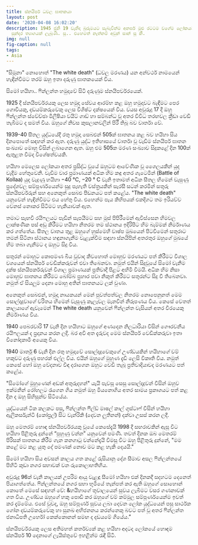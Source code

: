 ```yaml
---
title: ස්නයිපර් ධවල ඝාතකයා
layout: post
date: '2020-04-08 16:02:20'
description: 1945 ජුනි 19 වැනිදා බුරුමයට සැබැවින්ම අනර්ඝ මුළු රටටම වගේම ලෝකයටම වටිනා
  සුන්දර ත්‍යාගයක් ලැබුණි. සූ.. එහෙමත් නැත්නම් අවුන් සාන් සූ කී.
img: null
fig-caption: null
tags:
- Asia
---
```


"සිමූනා" නොහොත් "The white death" (ධවල මරණය) යන අන්වර්ථ නාමයෙන් හැඳින්වීමට තරම් ඔහු ඉතා දරුණු ඝාතකයෙක් විය.

සිමෝ හයිහා.. ෆින්ලන්ත හමුදාවේ සිටි දරුණුම ස්නයිපර්වරයෙක්.

1925 දී ස්නයිපර්වරයකු ලෙස හමුදා සේවය ආරම්භ කළ ඔහු හමුදාවට බැඳීමට පෙර ගොවියකු, දඩයම්කරුවෙකු ලෙස විශිෂ්ට දක්ෂයෙක් විය. වයස අවුරුදු 17 දී ඔහු ෆින්ලන්ත ස්වේච්ඡා මිලීෂියා වයිට් ගාඩ් හා සම්බන්ධ වූ අතර විවිධ තරඟවල ක්‍රීඩා වෙඩි තැබීමට ද සමත් විය. ඔහුගේ නිවස කුසලානවලින් පිරී තිබූ බව වාර්තා වේ.

1939-40 සීතල යුද්ධයේදී රතු හමුදා සෙබළුන් 505ක් ඝාතනය කළ බව හයිහා සිය දිනපොතේ සඳහන් කර ඇත. දරුණු යුද්ධ ඉතිහාසයේ වාර්තා වූ වැඩිම ස්නයිපර් ඝාතන සංඛ්‍යාව මොහු විසින් ලබාගෙන ඇත. ඔහු එම 505ක මරණ සංඛ්‍යාව සිදුකළේ දින 100ක් ඇතුළත වීමද විශේෂත්වයකි.

හයිහා මෙලෙස ලෝකයා අතර ප්‍රසිද්ධ වූයේ ඔහුටම ආවේණික වූ ශෛලයකින් යුද වැදීම හේතුවෙනි. වැඩිම වාර ප්‍රමාණයක් අධික හිම කඳු අතර ගැටෙමින් (Battle of Kollaa) යුද වැදුණු හයිහා −40 °C, −20 ° C වැනි ඉතාමත් අධික සීතල හිමෙන් වැසුණු ප්‍රදේශවල සම්පූර්ණයෙන්ම සුදු පැහැති වස්ත්‍රයකින් සැරසී සටන් කරමින් සතුරු ස්නයිපර්වරුන් සහ අනෙකුත් සෙබළු පීඩනයට පත් කළේය. "The white death" යනුවෙන් හැඳින්වීමට එය හේතු විය. එහෙන්ම පැය කිහිපයක් එකදිගට තම ඉරියව්ව වෙනස් නොකර සිටීමට හැකියාවක් ඇත.

තමාට සැඟවී රයිෆලයට පෑඩින් සැපයීමට සහ මූස් පිපිරීමෙන් ඇවිස්සෙන හිමවල ලාක්ෂණික පස් අඩු කිරීමට හයිහා නිතරම තම ස්ථානය ඉදිරිපිට හිම බැම්මක් නිර්මාණය කර ගත්තේය. සීතල වාතය තුළ ඔහුගේ හුස්මෙහි වාෂ්ප මුඛයෙන් පිටවීමෙන් සතුරාට තමන් සිටිනා ස්ථානය හඳුනාගැනීම වැළැක්වීම සඳහා ස්නයිපින් අතරතුර ඔහුගේ මුඛයේ හිම තබා ගැනීමට ද ඔහුට සිදු විය.

සතුරන් මොහුට කොපමණ බිය වූවාද කිවහොත් මොහුව මරණයට පත් කිරීමට විශාල වශයෙන් ස්නයිපර් වෙඩික්කරුවන් එවා තිබෙනවා. නමුත් එයින් සිදුවූයේ සිමෝ වැනිම දක්ෂ ස්නයිපර්කරුවන් විශාල ප්‍රමාණයක් ප්‍රතිවාදී පිළට අහිමි වීමයි. අධික හිම නිසා මොහුව ඝාතනය කිරීමට බෝම්බ ප්‍රහාර පවා නිකුත් කිරීමට සතුරන්ට සිදු වී තිබෙනවා. නමුත් ඒ සියලුම දෙනා මොහු අතින් ඝාතනයට ලක් වුණා.

අනෙකුත් සෙබළුන්, හමුදා නායකයන් මෙන් පුවත්පත්වල නිතරම නොපෙනුනත් මෙම සොල්දාදුවාගේ චරිතය හිමෙන් වැසුණු කැලෑවල මැනවින් නිරූපණය විය. කෙසේ වෙතත් කාලයාගේ ඇවෑමෙන් The white death යනුවෙන් ෆින්ලන්ත වැසියන් අතර වීරයෙකු නිර්මාණය විය.

1940 පෙබරවාරි 17 වැනි දින හයිහාට ඔහුගේ අණදෙන නිලධාරියා විසින් ගෞරවනීය රයිෆලයක් ද ප්‍රදානය කරන ලදි.
බර අවි අත දැරුවද මෙම ස්නයිපර් වෙඩික්කරුවා ඉතා විනෝදකාමී අයෙකු විය.

1940 මාර්තු 6 වැනි දින රතු හමුදාවේ සොල්දාදුවෙකුගේ උණ්ඩයකින් හයිහාගේ වම් හකුවට දරුණු පහරක් එල්ල විය. එයින් ඔහුගේ මුහුණ දැඩි ලෙසි විකෘති විය. නමුත් කෙසේ හෝ ඔහු වේදනාව විඳ දරාගෙන ⁣ඔහුට වෙඩි තැබූ ප්‍රතිවාදියාවද මරණය⁣ට පත් කළේය.

"සිමෝගේ මුහුණෙන් අඩක් අතුරුදහන්" යැයි පැවසූ සෙසු සොල්දාදුවන් විසින් ඔහුව ඉක්මනින් රෝහලට රැගෙන ගිය නමුත් ඔහු මියනොගිය අතර සාමය ප්‍රකාශයට පත් කළ දින ද ඔහු සිහිසුන්ව සිටියේය. 

යුද්ධයෙන් ටික කලකට පසු, ෆින්ලන්ත ෆීල්ඩ් මාෂල් කාල් ගුස්ටාෆ් විසින් හයිහා ඇලිකර්සැන්ටි (කෝප්‍රල්) සිට වැන්රිකි (දෙවන ලුතිනන්) දක්වා උසස් කරන ලදී.

ඔහු මෙතරම් හොඳ ස්නයිපර්වරයකු වූයේ කෙසේදැයි 1998 දී සඟරාවකින් ඇසූ විට හයිහා පිළිතුරු දුන්නේ “පුහුණු වන්න” යනුවෙන් පමණි.  තවත් දිනක ඔබ මෙතරම් පිරිසක් ඝාතනය කිරීම ගැන කනගාටු වන්නේදැයි විමසූ විට ඔහු පිළිතුරු දුන්නේ, "මම කළේ මට කළ යුතු දේ පමණක් නොව මට කළ හැකි දෙයයි."

සිමෝ හයිහා සිය අවසන් කාලය ගත කළේ රුසියානු දේශ සීමාව අසල ෆින්ලන්තයේ පිහිටි කුඩා නගර සභාවක් වන රුකොලාහතිහිය.

අවුරුදු 96ක් වැනි කාලයක් උපරිම ආයු වැළඳූ සීමෝ හයිහා එක් දිනකදී සදහටම දෙනෙත් පියාගත්තේය. ෆින්ලන්තයේ නගර සභා භූමියේ තැන්පත් කර ඇති ඔහුගේ සොහොන් කොතේ මෙසේ සඳහන් වේ: &හයිහාගේ තුවාලයෙන් සුවය ලැබීමට වසර ගණනාවක් ගත විය. උණ්ඩය ඔහුගේ හකු පොඩි කර ඔහුගේ වම් කම්මුල සම්පූර්ණයෙන්ම ඉවත් කර දැම්මේය. එසේ වුවද, ඔහු සම්පූර්ණ සුවය ලබා දෙවන ලෝක යුද්ධයෙන් පසු සාර්ථක ගෝන දඩයම්කරුවෙකු හා සුනඛ අභිජනනය කරන්නෙකු බවට පත් වූ අතර ෆින්ලන්ත ජනාධිපති උර්හෝ කෙක්කොනන් සමඟ ද දඩයමේ ගියේය.”

ස්නයිපර්වරයකු ලෙස අතිමහත් කර්තව්‍යක් කළ හයිහා අදටද ලෝකයේ හොඳම ස්නයිපර් 10 දෙනාගේ ලැයිස්තුවේ ඉහළින්ම රැඳී සිටී.
